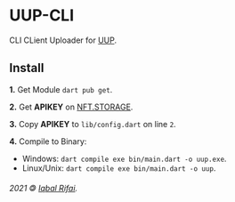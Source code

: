 # UUP-CLI
CLI CLient Uploader for [UUP](https://uup.bugs.today).
## Install
**1.** Get Module `dart pub get`.

**2.** Get **APIKEY** on [NFT.STORAGE](https://nft.storage/).

**3.** Copy **APIKEY** to `lib/config.dart` on line `2`.

**4.**  Compile to Binary: 
- Windows: `dart compile exe bin/main.dart -o uup.exe`.
- Linux/Unix: `dart compile exe bin/main.dart -o uup`.

###### 2021 🄯 [Iqbal Rifai](https://www.facebook.com/composer.json).
